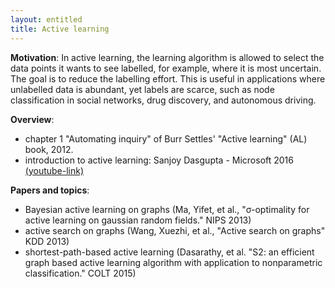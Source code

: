 ```yaml
---
layout: entitled
title: Active learning
---
```


**Motivation**: In active learning, the learning algorithm is allowed to select the data points it wants to see labelled, for example, where it is most uncertain. The goal is to reduce the labelling effort. This is useful in applications where unlabelled data is abundant, yet labels are scarce, such as node classification in social networks, drug discovery, and autonomous driving.

**Overview**:

- chapter 1 "Automating inquiry" of Burr Settles' "Active learning" (AL) book, 2012.
- introduction to active learning: Sanjoy Dasgupta - Microsoft 2016 [(youtube-link)](https://www.youtube.com/watch?v=FE1r7_SQq6Y)

**Papers and topics**:

- Bayesian active learning on graphs (Ma, Yifet, et al., "σ-optimality for active learning on gaussian random fields." NIPS 2013)
- active search on graphs (Wang, Xuezhi, et al., "Active search on graphs" KDD 2013)
- shortest-path-based active learning (Dasarathy, et al. "S2: an efficient graph based active learning algorithm with application to nonparametric classification." COLT 2015)
